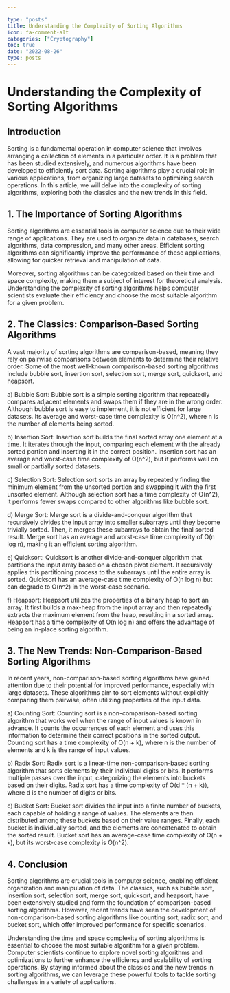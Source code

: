 ```yaml
---

type: "posts"
title: Understanding the Complexity of Sorting Algorithms
icon: fa-comment-alt
categories: ["Cryptography"]
toc: true
date: "2022-08-26"
type: posts
---
```





# Understanding the Complexity of Sorting Algorithms

## Introduction

Sorting is a fundamental operation in computer science that involves arranging a collection of elements in a particular order. It is a problem that has been studied extensively, and numerous algorithms have been developed to efficiently sort data. Sorting algorithms play a crucial role in various applications, from organizing large datasets to optimizing search operations. In this article, we will delve into the complexity of sorting algorithms, exploring both the classics and the new trends in this field.

## 1. The Importance of Sorting Algorithms

Sorting algorithms are essential tools in computer science due to their wide range of applications. They are used to organize data in databases, search algorithms, data compression, and many other areas. Efficient sorting algorithms can significantly improve the performance of these applications, allowing for quicker retrieval and manipulation of data.

Moreover, sorting algorithms can be categorized based on their time and space complexity, making them a subject of interest for theoretical analysis. Understanding the complexity of sorting algorithms helps computer scientists evaluate their efficiency and choose the most suitable algorithm for a given problem.

## 2. The Classics: Comparison-Based Sorting Algorithms

A vast majority of sorting algorithms are comparison-based, meaning they rely on pairwise comparisons between elements to determine their relative order. Some of the most well-known comparison-based sorting algorithms include bubble sort, insertion sort, selection sort, merge sort, quicksort, and heapsort.

a) Bubble Sort: Bubble sort is a simple sorting algorithm that repeatedly compares adjacent elements and swaps them if they are in the wrong order. Although bubble sort is easy to implement, it is not efficient for large datasets. Its average and worst-case time complexity is O(n^2), where n is the number of elements being sorted.

b) Insertion Sort: Insertion sort builds the final sorted array one element at a time. It iterates through the input, comparing each element with the already sorted portion and inserting it in the correct position. Insertion sort has an average and worst-case time complexity of O(n^2), but it performs well on small or partially sorted datasets.

c) Selection Sort: Selection sort sorts an array by repeatedly finding the minimum element from the unsorted portion and swapping it with the first unsorted element. Although selection sort has a time complexity of O(n^2), it performs fewer swaps compared to other algorithms like bubble sort.

d) Merge Sort: Merge sort is a divide-and-conquer algorithm that recursively divides the input array into smaller subarrays until they become trivially sorted. Then, it merges these subarrays to obtain the final sorted result. Merge sort has an average and worst-case time complexity of O(n log n), making it an efficient sorting algorithm.

e) Quicksort: Quicksort is another divide-and-conquer algorithm that partitions the input array based on a chosen pivot element. It recursively applies this partitioning process to the subarrays until the entire array is sorted. Quicksort has an average-case time complexity of O(n log n) but can degrade to O(n^2) in the worst-case scenario.

f) Heapsort: Heapsort utilizes the properties of a binary heap to sort an array. It first builds a max-heap from the input array and then repeatedly extracts the maximum element from the heap, resulting in a sorted array. Heapsort has a time complexity of O(n log n) and offers the advantage of being an in-place sorting algorithm.

## 3. The New Trends: Non-Comparison-Based Sorting Algorithms

In recent years, non-comparison-based sorting algorithms have gained attention due to their potential for improved performance, especially with large datasets. These algorithms aim to sort elements without explicitly comparing them pairwise, often utilizing properties of the input data.

a) Counting Sort: Counting sort is a non-comparison-based sorting algorithm that works well when the range of input values is known in advance. It counts the occurrences of each element and uses this information to determine their correct positions in the sorted output. Counting sort has a time complexity of O(n + k), where n is the number of elements and k is the range of input values.

b) Radix Sort: Radix sort is a linear-time non-comparison-based sorting algorithm that sorts elements by their individual digits or bits. It performs multiple passes over the input, categorizing the elements into buckets based on their digits. Radix sort has a time complexity of O(d * (n + k)), where d is the number of digits or bits.

c) Bucket Sort: Bucket sort divides the input into a finite number of buckets, each capable of holding a range of values. The elements are then distributed among these buckets based on their value ranges. Finally, each bucket is individually sorted, and the elements are concatenated to obtain the sorted result. Bucket sort has an average-case time complexity of O(n + k), but its worst-case complexity is O(n^2).

## 4. Conclusion

Sorting algorithms are crucial tools in computer science, enabling efficient organization and manipulation of data. The classics, such as bubble sort, insertion sort, selection sort, merge sort, quicksort, and heapsort, have been extensively studied and form the foundation of comparison-based sorting algorithms. However, recent trends have seen the development of non-comparison-based sorting algorithms like counting sort, radix sort, and bucket sort, which offer improved performance for specific scenarios.

Understanding the time and space complexity of sorting algorithms is essential to choose the most suitable algorithm for a given problem. Computer scientists continue to explore novel sorting algorithms and optimizations to further enhance the efficiency and scalability of sorting operations. By staying informed about the classics and the new trends in sorting algorithms, we can leverage these powerful tools to tackle sorting challenges in a variety of applications.
